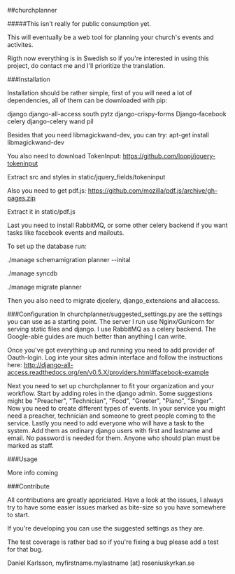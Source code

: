 ##churchplanner

#####This isn't really for public consumption yet.

This will eventually be a web tool for planning your church's events and activites.

Rigth now everything is in Swedish so if you're interested in using this project, 
do contact me and I'll prioritize the translation. 

###Installation

Installation should be rather simple, first of you will need a lot of dependencies, all of them can be downloaded with pip:

django
django-all-access
south
pytz
django-crispy-forms
Django-facebook
celery
django-celery
wand
pil

Besides that you need libmagickwand-dev, you can try:
apt-get install libmagickwand-dev

You also need to download TokenInput: 
https://github.com/loopj/jquery-tokeninput 

Extract src and styles in static/jquery_fields/tokeninput

Also you need to get pdf.js: https://github.com/mozilla/pdf.js/archive/gh-pages.zip

Extract it in static/pdf.js

Last you need to install RabbitMQ, or some other celery backend if you want tasks like facebook events and mailouts.

To set up the database run:

./manage schemamigration planner --inital

./manage syncdb

./manage migrate planner

Then you also need to migrate djcelery, django_extensions and allaccess.

###Configuration
In churchplanner/suggested_settings.py are the settings you can use as a starting point. The server I run
use Nginx/Gunicorn for serving static files and django. I use RabbitMQ as a celery backend. The Google-able
guides are much better than anything I can write.

Once you've got everything up and running you need to add provider of Oauth-login. Log inte your sites admin interface 
and follow the instructions here: http://django-all-access.readthedocs.org/en/v0.5.X/providers.html#facebook-example
 
Next you need to set up churchplanner to fit your organization and your workflow. Start by adding roles in the django admin. Some suggestions might be "Preacher", "Technician", "Food", "Greeter", "Piano", "Singer". Now you need to create different types of events. In your service you might need a preacher, technician and someone to greet people coming to the service. Lastly you need to add everyone who will have a task to the system. Add them as ordinary django users with first and lastname and email. No password is needed for them. Anyone who should plan must be marked as staff.

###Usage

More info coming

###Contribute

All contributions are greatly appriciated. Have a look at the issues, I always try to have some easier issues marked as bite-size so you have somewhere to start.

If you're developing you can use the suggested settings as they are.

The test coverage is rather bad so if you're fixing a bug please add a test for that bug.

Daniel Karlsson, myfirstname.mylastname [at] roseniuskyrkan.se
